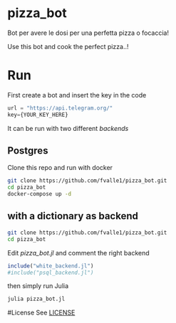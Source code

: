 # pizza_bot

Bot per avere le dosi per una perfetta pizza o focaccia!

Use this bot and cook the perfect pizza..!

# Run
First create a bot and insert the key in the code
```julia
url = "https://api.telegram.org/"
key={YOUR_KEY_HERE}
```

It can be run with two different *backends*

## Postgres
Clone this repo and run with docker
```bash
git clone https://github.com/fvalle1/pizza_bot.git
cd pizza_bot
docker-compose up -d
```

## with a dictionary as backend
```bash
git clone https://github.com/fvalle1/pizza_bot.git
cd pizza_bot
```

Edit *pizza_bot.jl* and comment the right backend
```julia
include("white_backend.jl")
#include("psql_backend.jl")
```
then simply run Julia

```bash
julia pizza_bot.jl
```

#License
See [LICENSE](LICENSE)
